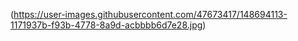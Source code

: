 (https://user-images.githubusercontent.com/47673417/148694113-1171937b-f93b-4778-8a9d-acbbbb6d7e28.jpg)
